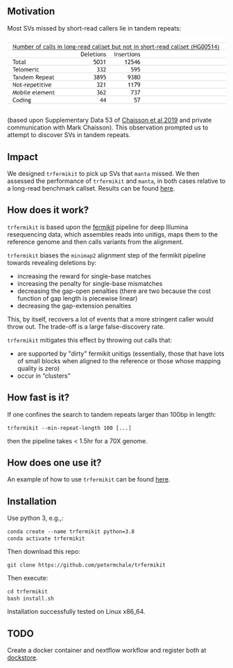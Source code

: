 ## Motivation 

Most SVs missed by short-read callers lie in tandem repeats: 

![](images/most_missing_SVs_lie_in_tandem_repeats.png)

(based upon Supplementary Data 53 of [Chaisson et al 2019](https://pubmed.ncbi.nlm.nih.gov/30992455) and private communication with Mark Chaisson). 
This observation prompted us to attempt to discover SVs in tandem repeats.

## Impact 

We designed `trfermikit` to pick up SVs that `manta` missed. 
We then assessed the performance of `trfermikit` and `manta`, in both cases relative to a long-read benchmark callset. 
Results can be found [here](evaluate-calls/evaluate.ipynb).

## How does it work?

`trfermikit` is based upon the [fermikit](https://pubmed.ncbi.nlm.nih.gov/26220959/) pipeline for deep Illumina resequencing data, which assembles reads into unitigs, maps them to the reference genome and then calls variants from the alignment.

`trfermikit` biases the `minimap2` alignment step of the fermikit pipeline towards revealing deletions
by:

* increasing the reward for single-base matches
* increasing the penalty for single-base mismatches 
* decreasing the gap-open penalties (there are two because the cost function of gap length is piecewise linear)
* decreasing the gap-extension penalties 

This, by itself, recovers a lot of events that a more stringent caller would throw out. 
The trade-off is a large false-discovery rate. 

`trfermikit` mitigates this effect by throwing out calls that:
* are supported by "dirty" fermikit unitigs (essentially, those that have lots of small blocks when aligned to the reference or those whose mapping quality is zero)
* occur in “clusters”


## How fast is it?

If one confines the search to tandem repeats larger than 100bp in length:

```
trfermikit --min-repeat-length 100 [...]
```

then the pipeline takes < 1.5hr for a 70X genome.

## How does one use it?

An example of how to use `trfermikit` can be found [here](test-trfermikit.sh). 

## Installation
Use python 3, e.g.,:

```
conda create --name trfermikit python=3.8
conda activate trfermikit
```

Then download this repo:

```
git clone https://github.com/petermchale/trfermikit
```

Then execute:

```
cd trfermikit
bash install.sh 
```

Installation successfully tested on Linux x86_64.

## TODO

Create a docker container and nextflow workflow and register both at [dockstore](https://dockstore.org/).

